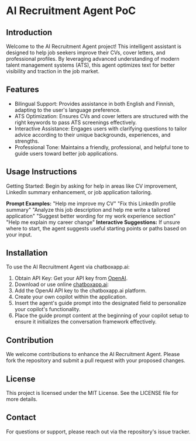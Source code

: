 # AI Recruitment Agent PoC

## Introduction

Welcome to the AI Recruitment Agent project! This intelligent assistant is designed to help job seekers improve their CVs, cover letters, and professional profiles. By leveraging advanced understanding of modern talent management systems (ATS), this agent optimizes text for better visibility and traction in the job market.

## Features

- Bilingual Support: Provides assistance in both English and Finnish, adapting to the user's language preference.
- ATS Optimization: Ensures CVs and cover letters are structured with the right keywords to pass ATS screenings effectively.
- Interactive Assistance: Engages users with clarifying questions to tailor advice according to their unique backgrounds, experiences, and strengths.
- Professional Tone: Maintains a friendly, professional, and helpful tone to guide users toward better job applications.

## Usage Instructions

Getting Started: Begin by asking for help in areas like CV improvement, LinkedIn summary enhancement, or job application tailoring.

**Prompt Examples:**
"Help me improve my CV"
"Fix this LinkedIn profile summary"
"Analyze this job description and help me write a tailored application"
"Suggest better wording for my work experience section"
"Help me explain my career change"
**Interactive Suggestions:** If unsure where to start, the agent suggests useful starting points or paths based on your input.

## Installation

To use the AI Recruitment Agent via chatboxapp.ai:

1. Obtain API Key: Get your API key from [OpenAI](https://platform.openai.com/).
2. Download or use online [chatboxapp.ai](https://chatboxapp.ai/):
3. Add the OpenAI API key to the chatboxapp.ai platform.
4. Create your own copilot within the application.
5. Insert the agent's guide prompt into the designated field to personalize your copilot's functionality.
6. Place the guide prompt content at the beginning of your copilot setup to ensure it initializes the conversation framework effectively.

## Contribution

We welcome contributions to enhance the AI Recruitment Agent. Please fork the repository and submit a pull request with your proposed changes.


## License

This project is licensed under the MIT License. See the LICENSE file for more details.


## Contact

For questions or support, please reach out via the repository's issue tracker.
